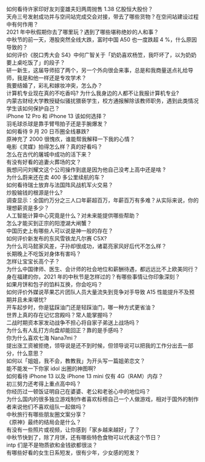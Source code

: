 如何看待许家印好友刘銮雄夫妇两周抛售 1.38 亿股恒大股份？  
天舟三号发射成功并与空间站完成交会对接，带去了哪些货物？在空间站建设过程中有何作用？  
2021 年中秋假期你去了哪里玩？遇到了哪些堪称绝妙的人和事？  
中秋节的前一天，港股突然全线大跌，富时中国 A50 也一度跌超 4 %，什么原因导致的？  
如何评价《脱口秀大会 S4》中何广智关于「奶奶喜欢杨笠，我吓坏了，以为奶奶要上桌吃饭了」的段子？  
研一新生，这届导师招了两个，另一个外向很会来事，总是和我商量送点礼给导师，我是和他一样还是专攻学术？  
我要结婚了，彩礼和嫁妆冲突，怎么办？  
计算机专业现在真的不吃香吗? 为什么我身边的人都不让我报计算机专业?  
内蒙古财经大学教授疑似骚扰猥亵学生，校方通报解除该教师职务，遇到此类情况学生该如何保护自己？  
iPhone 12 Pro 和 iPhone 13 该如何选择？  
羽毛球杀球是靠手臂甩拍子还是手腕爆发？  
如何看待 9 月 20 日币圈全线暴跌?  
原神充了 2000 很愧疚，谁能帮我解释一下我的心情？  
电影《灵媒》拍得怎么样？真的好看吗？  
怎么在古代的屠城中成功的活下来？  
有没有好看的追妻火葬场的文？  
我想问问刘耀文这个公司操作到底是因为他自己没考上高中还是啥 ?  
为什么蔚来还在卖 400 多公里续航的车？  
如何看待瑞士放弃与法国阵风战机军火交易？  
炒股输钱的根源是什么?  
调查显示：全国约万分之三人口年薪超百万，年薪百万有多难？从实际来说，你的理想薪资是多少？  
人工智能计算中心究竟是什么？对未来能提供哪些帮助？  
怎么才能买到正宗的阳澄湖大闸蟹？  
中国历史上有哪些人可以说是神一般的存在？  
如何评价新发布的东风雪铁龙凡尔赛 C5X?  
为什么司马懿家风差，子孙却很成功，诸葛亮家风好后代不怎么样？  
长期晚上不吃饭对身体有害吗？  
怎样让宝宝长高个子？  
为什么中国律师、医生、会计师的社会地位和薪酬待遇，都远远比不上欧美同行？  
身在福建的你，2021 年的中秋节是怎样过的？有哪些事情让你印象深刻？  
如果月饼和包子的馅料互换，你会吃吗？  
如何评价外媒说苹果芯片团队人员大量流失到竞争对手导致 A15 性能提升不及预期并且未来堪忧?  
开车起步时，你是猛踩油门还是轻踩油门，哪一种方式更省油？  
世界上真的存在记忆宫殿吗？常人能掌握吗？  
二战时期资本家发动战争不担心将自家子弟送上战场吗？  
为什么有人乱打方向盘却能回正？靠的是手感吗？  
你为什么喜欢七海 Nana7mi？  
提出涨工资被拒绝，领导说是还不到时候，但领导说可以把我的工作分出去一部分，什么意思？  
如何以「姐姐，我不会，教教我」为开头写一篇姐弟恋文？  
能不能发一下你家 idol 出圈的神图啊?  
如何看待 iPhone 13 以及 iPhone 13 mini  仅有 4G（RAM）内存？  
初三努力还考得上重点高中吗？  
你经历过一顿饭证明自己在婆婆、老公和老爸心中的地位吗？  
为什么国内的很多独立游戏制作者喜欢标榜自己一个人做游戏，相对于国外的制作者来说他们不喜欢组队一起做吗？  
中秋旅行有哪些朋友圈文案分享？  
《原神》最终的结局会是什么？  
有没有一些照片或视频，让你感到「家乡越来越好」了？  
中秋节快到了，除了月饼，还有哪些特色食物可以代表这个节日？  
intp 们是不是物质欲和金钱欲都很淡？  
有哪些好看的女生日系短发，很有少年，少女感的短发？  
